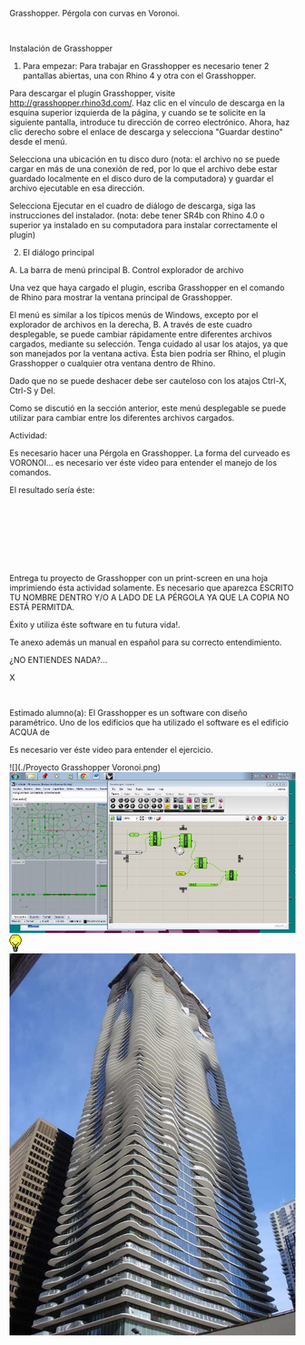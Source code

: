 

Grasshopper. Pérgola con curvas en Voronoi.




 


Instalación de Grasshopper 
1. Para empezar: 
 Para trabajar en Grasshopper es necesario tener 2 pantallas abiertas, una con Rhino 4 y otra con el Grasshopper. 
 
 Para descargar el plugin Grasshopper, visite http://grasshopper.rhino3d.com/. 
 Haz clic en el vínculo de descarga en la esquina superior izquierda de la página, y cuando se
 te solicite en la siguiente pantalla, introduce tu dirección de correo electrónico. 
 Ahora,
 haz clic derecho sobre el enlace de descarga y selecciona "Guardar destino" desde el
 menú.
 
 Selecciona una ubicación en tu disco duro (nota: el archivo no se puede cargar en
 más de una conexión de red, por lo que el archivo debe estar guardado localmente en el
 disco duro de la computadora) y guardar el archivo ejecutable en esa dirección. 

 
 Selecciona Ejecutar en el cuadro de diálogo de descarga, siga las instrucciones del
 instalador. (nota: debe tener SR4b con Rhino 4.0 o superior ya instalado en su computadora
 para instalar correctamente el plugin)
 
2. El diálogo principal 
 
 A. La barra de menú principal
 B. Control explorador de archivo
 
 Una vez que haya cargado el plugin, escriba Grasshopper en el comando de Rhino
 para mostrar la ventana principal de Grasshopper.
 
 El menú es similar a los típicos menús de Windows, excepto por el explorador de archivos
 en la derecha, B. 
 A través de este cuadro desplegable, se puede cambiar rápidamente
 entre diferentes archivos cargados, mediante su selección. Tenga cuidado al usar los
 atajos, ya que son manejados por la ventana activa. Ésta bien podría ser Rhino, el plugin
 Grasshopper o cualquier otra ventana dentro de Rhino.
 
 Dado que no se puede deshacer
 debe ser cauteloso con los atajos Ctrl-X, Ctrl-S y Del.
 
 Como se discutió en la sección anterior, este menú desplegable se puede utilizar para
 cambiar entre los diferentes archivos cargados.


Actividad: 

Es necesario hacer una Pérgola en Grasshopper. La forma del curveado es VORONOI... es necesario ver éste video para entender el manejo de los comandos.

El resultado sería éste: 

 


 
 

  
  

 
 


 

 Entrega tu proyecto de Grasshopper con un print-screen en una hoja imprimiendo ésta actividad solamente.
Es necesario que aparezca ESCRITO TU NOMBRE DENTRO Y/O A LADO DE LA PÉRGOLA YA QUE LA COPIA NO ESTÁ PERMITDA.

Éxito y utiliza éste software en tu futura vida!. 

Te anexo además un manual en español para su correcto entendimiento.














¿NO ENTIENDES NADA?...




X




 


Estimado alumno(a): El Grasshopper es un software con diseño paramétrico. 
Uno de los edificios que ha utilizado el software es el edificio ACQUA de 




Es necesario ver éste video para entender el ejercicio.



![](./Proyecto Grasshopper Voronoi.png)
![](./grass.1.jpg)
![](./sugerencias.gif)
![](./acqua.jpg)
